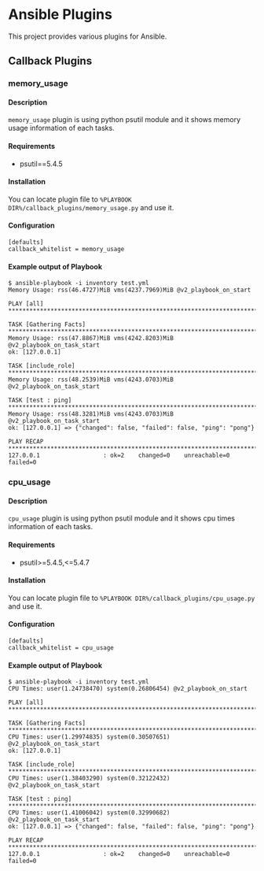 # Ansible Plugins

This project provides various plugins for Ansible.

## Callback Plugins

### memory_usage

#### Description

`memory_usage` plugin is using python psutil module and it shows memory usage information of each tasks.

#### Requirements

- psutil==5.4.5

#### Installation

You can locate plugin file to `%PLAYBOOK DIR%/callback_plugins/memory_usage.py` and use it.

#### Configuration

```
[defaults]
callback_whitelist = memory_usage
```

#### Example output of Playbook

```
$ ansible-playbook -i inventory test.yml
Memory Usage: rss(46.4727)MiB vms(4237.7969)MiB @v2_playbook_on_start

PLAY [all] ******************************************************************************************

TASK [Gathering Facts] ******************************************************************************
Memory Usage: rss(47.8867)MiB vms(4242.8203)MiB @v2_playbook_on_task_start
ok: [127.0.0.1]

TASK [include_role] *********************************************************************************
Memory Usage: rss(48.2539)MiB vms(4243.0703)MiB @v2_playbook_on_task_start

TASK [test : ping] **********************************************************************************
Memory Usage: rss(48.3281)MiB vms(4243.0703)MiB @v2_playbook_on_task_start
ok: [127.0.0.1] => {"changed": false, "failed": false, "ping": "pong"}

PLAY RECAP ******************************************************************************************
127.0.0.1                  : ok=2    changed=0    unreachable=0    failed=0
```

### cpu_usage

#### Description

`cpu_usage` plugin is using python psutil module and it shows cpu times information of each tasks.

#### Requirements

- psutil>=5.4.5,<=5.4.7

#### Installation

You can locate plugin file to `%PLAYBOOK DIR%/callback_plugins/cpu_usage.py` and use it.

#### Configuration

```
[defaults]
callback_whitelist = cpu_usage
```

#### Example output of Playbook

```
$ ansible-playbook -i inventory test.yml
CPU Times: user(1.24738470) system(0.26806454) @v2_playbook_on_start

PLAY [all] ******************************************************************************************

TASK [Gathering Facts] ******************************************************************************
CPU Times: user(1.29974835) system(0.30507651) @v2_playbook_on_task_start
ok: [127.0.0.1]

TASK [include_role] *********************************************************************************
CPU Times: user(1.38403290) system(0.32122432) @v2_playbook_on_task_start

TASK [test : ping] **********************************************************************************
CPU Times: user(1.41006042) system(0.32990682) @v2_playbook_on_task_start
ok: [127.0.0.1] => {"changed": false, "failed": false, "ping": "pong"}

PLAY RECAP ******************************************************************************************
127.0.0.1                  : ok=2    changed=0    unreachable=0    failed=0
```
